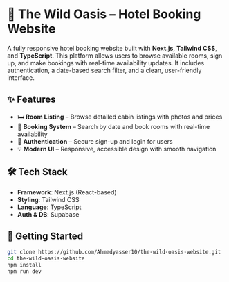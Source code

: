 # 🌴 The Wild Oasis – Hotel Booking Website

A fully responsive hotel booking website built with **Next.js**, **Tailwind CSS**, and **TypeScript**. This platform allows users to browse available rooms, sign up, and make bookings with real-time availability updates. It includes authentication, a date-based search filter, and a clean, user-friendly interface.

## ✨ Features

- 🛏️ **Room Listing** – Browse detailed cabin listings with photos and prices
- 📅 **Booking System** – Search by date and book rooms with real-time availability
- 🔐 **Authentication** – Secure sign-up and login for users
- 💡 **Modern UI** – Responsive, accessible design with smooth navigation

## 🛠 Tech Stack

- **Framework**: Next.js (React-based)
- **Styling**: Tailwind CSS
- **Language**: TypeScript
- **Auth & DB**: Supabase

## 🚀 Getting Started

```bash
git clone https://github.com/Ahmedyasser10/the-wild-oasis-website.git
cd the-wild-oasis-website
npm install
npm run dev
```
